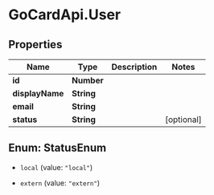 # GoCardApi.User

## Properties
Name | Type | Description | Notes
------------ | ------------- | ------------- | -------------
**id** | **Number** |  | 
**displayName** | **String** |  | 
**email** | **String** |  | 
**status** | **String** |  | [optional] 


<a name="StatusEnum"></a>
## Enum: StatusEnum


* `local` (value: `"local"`)

* `extern` (value: `"extern"`)




